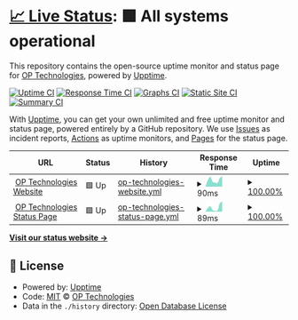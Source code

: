 # [📈 Live Status](https://OP-Technologies.github.io/status): <!--live status--> **🟩 All systems operational**

This repository contains the open-source uptime monitor and status page for [OP Technologies](https://OP-Technologies.github.io/status), powered by [Upptime](https://github.com/upptime/upptime).

[![Uptime CI](https://github.com/OP-Technologies/status/workflows/Uptime%20CI/badge.svg)](https://github.com/OP-Technologies/status/actions?query=workflow%3A%22Uptime+CI%22)
[![Response Time CI](https://github.com/OP-Technologies/status/workflows/Response%20Time%20CI/badge.svg)](https://github.com/OP-Technologies/status/actions?query=workflow%3A%22Response+Time+CI%22)
[![Graphs CI](https://github.com/OP-Technologies/status/workflows/Graphs%20CI/badge.svg)](https://github.com/OP-Technologies/status/actions?query=workflow%3A%22Graphs+CI%22)
[![Static Site CI](https://github.com/OP-Technologies/status/workflows/Static%20Site%20CI/badge.svg)](https://github.com/OP-Technologies/status/actions?query=workflow%3A%22Static+Site+CI%22)
[![Summary CI](https://github.com/OP-Technologies/status/workflows/Summary%20CI/badge.svg)](https://github.com/OP-Technologies/status/actions?query=workflow%3A%22Summary+CI%22)

With [Upptime](https://upptime.js.org), you can get your own unlimited and free uptime monitor and status page, powered entirely by a GitHub repository. We use [Issues](https://github.com/OP-Technologies/status/issues) as incident reports, [Actions](https://github.com/OP-Technologies/status/actions) as uptime monitors, and [Pages](https://OP-Technologies.github.io/status) for the status page.

<!--start: status pages-->
<!-- This summary is generated by Upptime (https://github.com/upptime/upptime) -->
<!-- Do not edit this manually, your changes will be overwritten -->
<!-- prettier-ignore -->
| URL | Status | History | Response Time | Uptime |
| --- | ------ | ------- | ------------- | ------ |
| <img alt="" src="https://icons.duckduckgo.com/ip3/op-technologies.github.io.ico" height="13"> [OP Technologies Website](https://OP-Technologies.github.io) | 🟩 Up | [op-technologies-website.yml](https://github.com/OP-Technologies/status/commits/HEAD/history/op-technologies-website.yml) | <details><summary><img alt="Response time graph" src="./graphs/op-technologies-website/response-time-week.png" height="20"> 90ms</summary><br><a href="https://OP-Technologies.github.io/status/history/op-technologies-website"><img alt="Response time 81" src="https://img.shields.io/endpoint?url=https%3A%2F%2Fraw.githubusercontent.com%2FOP-Technologies%2Fstatus%2FHEAD%2Fapi%2Fop-technologies-website%2Fresponse-time.json"></a><br><a href="https://OP-Technologies.github.io/status/history/op-technologies-website"><img alt="24-hour response time 54" src="https://img.shields.io/endpoint?url=https%3A%2F%2Fraw.githubusercontent.com%2FOP-Technologies%2Fstatus%2FHEAD%2Fapi%2Fop-technologies-website%2Fresponse-time-day.json"></a><br><a href="https://OP-Technologies.github.io/status/history/op-technologies-website"><img alt="7-day response time 90" src="https://img.shields.io/endpoint?url=https%3A%2F%2Fraw.githubusercontent.com%2FOP-Technologies%2Fstatus%2FHEAD%2Fapi%2Fop-technologies-website%2Fresponse-time-week.json"></a><br><a href="https://OP-Technologies.github.io/status/history/op-technologies-website"><img alt="30-day response time 81" src="https://img.shields.io/endpoint?url=https%3A%2F%2Fraw.githubusercontent.com%2FOP-Technologies%2Fstatus%2FHEAD%2Fapi%2Fop-technologies-website%2Fresponse-time-month.json"></a><br><a href="https://OP-Technologies.github.io/status/history/op-technologies-website"><img alt="1-year response time 81" src="https://img.shields.io/endpoint?url=https%3A%2F%2Fraw.githubusercontent.com%2FOP-Technologies%2Fstatus%2FHEAD%2Fapi%2Fop-technologies-website%2Fresponse-time-year.json"></a></details> | <details><summary><a href="https://OP-Technologies.github.io/status/history/op-technologies-website">100.00%</a></summary><a href="https://OP-Technologies.github.io/status/history/op-technologies-website"><img alt="All-time uptime 99.91%" src="https://img.shields.io/endpoint?url=https%3A%2F%2Fraw.githubusercontent.com%2FOP-Technologies%2Fstatus%2FHEAD%2Fapi%2Fop-technologies-website%2Fuptime.json"></a><br><a href="https://OP-Technologies.github.io/status/history/op-technologies-website"><img alt="24-hour uptime 100.00%" src="https://img.shields.io/endpoint?url=https%3A%2F%2Fraw.githubusercontent.com%2FOP-Technologies%2Fstatus%2FHEAD%2Fapi%2Fop-technologies-website%2Fuptime-day.json"></a><br><a href="https://OP-Technologies.github.io/status/history/op-technologies-website"><img alt="7-day uptime 100.00%" src="https://img.shields.io/endpoint?url=https%3A%2F%2Fraw.githubusercontent.com%2FOP-Technologies%2Fstatus%2FHEAD%2Fapi%2Fop-technologies-website%2Fuptime-week.json"></a><br><a href="https://OP-Technologies.github.io/status/history/op-technologies-website"><img alt="30-day uptime 99.91%" src="https://img.shields.io/endpoint?url=https%3A%2F%2Fraw.githubusercontent.com%2FOP-Technologies%2Fstatus%2FHEAD%2Fapi%2Fop-technologies-website%2Fuptime-month.json"></a><br><a href="https://OP-Technologies.github.io/status/history/op-technologies-website"><img alt="1-year uptime 99.91%" src="https://img.shields.io/endpoint?url=https%3A%2F%2Fraw.githubusercontent.com%2FOP-Technologies%2Fstatus%2FHEAD%2Fapi%2Fop-technologies-website%2Fuptime-year.json"></a></details>
| <img alt="" src="https://icons.duckduckgo.com/ip3/op-technologies.github.io.ico" height="13"> [OP Technologies Status Page](https://OP-Technologies.github.io/status) | 🟩 Up | [op-technologies-status-page.yml](https://github.com/OP-Technologies/status/commits/HEAD/history/op-technologies-status-page.yml) | <details><summary><img alt="Response time graph" src="./graphs/op-technologies-status-page/response-time-week.png" height="20"> 89ms</summary><br><a href="https://OP-Technologies.github.io/status/history/op-technologies-status-page"><img alt="Response time 96" src="https://img.shields.io/endpoint?url=https%3A%2F%2Fraw.githubusercontent.com%2FOP-Technologies%2Fstatus%2FHEAD%2Fapi%2Fop-technologies-status-page%2Fresponse-time.json"></a><br><a href="https://OP-Technologies.github.io/status/history/op-technologies-status-page"><img alt="24-hour response time 36" src="https://img.shields.io/endpoint?url=https%3A%2F%2Fraw.githubusercontent.com%2FOP-Technologies%2Fstatus%2FHEAD%2Fapi%2Fop-technologies-status-page%2Fresponse-time-day.json"></a><br><a href="https://OP-Technologies.github.io/status/history/op-technologies-status-page"><img alt="7-day response time 89" src="https://img.shields.io/endpoint?url=https%3A%2F%2Fraw.githubusercontent.com%2FOP-Technologies%2Fstatus%2FHEAD%2Fapi%2Fop-technologies-status-page%2Fresponse-time-week.json"></a><br><a href="https://OP-Technologies.github.io/status/history/op-technologies-status-page"><img alt="30-day response time 96" src="https://img.shields.io/endpoint?url=https%3A%2F%2Fraw.githubusercontent.com%2FOP-Technologies%2Fstatus%2FHEAD%2Fapi%2Fop-technologies-status-page%2Fresponse-time-month.json"></a><br><a href="https://OP-Technologies.github.io/status/history/op-technologies-status-page"><img alt="1-year response time 96" src="https://img.shields.io/endpoint?url=https%3A%2F%2Fraw.githubusercontent.com%2FOP-Technologies%2Fstatus%2FHEAD%2Fapi%2Fop-technologies-status-page%2Fresponse-time-year.json"></a></details> | <details><summary><a href="https://OP-Technologies.github.io/status/history/op-technologies-status-page">100.00%</a></summary><a href="https://OP-Technologies.github.io/status/history/op-technologies-status-page"><img alt="All-time uptime 100.00%" src="https://img.shields.io/endpoint?url=https%3A%2F%2Fraw.githubusercontent.com%2FOP-Technologies%2Fstatus%2FHEAD%2Fapi%2Fop-technologies-status-page%2Fuptime.json"></a><br><a href="https://OP-Technologies.github.io/status/history/op-technologies-status-page"><img alt="24-hour uptime 100.00%" src="https://img.shields.io/endpoint?url=https%3A%2F%2Fraw.githubusercontent.com%2FOP-Technologies%2Fstatus%2FHEAD%2Fapi%2Fop-technologies-status-page%2Fuptime-day.json"></a><br><a href="https://OP-Technologies.github.io/status/history/op-technologies-status-page"><img alt="7-day uptime 100.00%" src="https://img.shields.io/endpoint?url=https%3A%2F%2Fraw.githubusercontent.com%2FOP-Technologies%2Fstatus%2FHEAD%2Fapi%2Fop-technologies-status-page%2Fuptime-week.json"></a><br><a href="https://OP-Technologies.github.io/status/history/op-technologies-status-page"><img alt="30-day uptime 100.00%" src="https://img.shields.io/endpoint?url=https%3A%2F%2Fraw.githubusercontent.com%2FOP-Technologies%2Fstatus%2FHEAD%2Fapi%2Fop-technologies-status-page%2Fuptime-month.json"></a><br><a href="https://OP-Technologies.github.io/status/history/op-technologies-status-page"><img alt="1-year uptime 100.00%" src="https://img.shields.io/endpoint?url=https%3A%2F%2Fraw.githubusercontent.com%2FOP-Technologies%2Fstatus%2FHEAD%2Fapi%2Fop-technologies-status-page%2Fuptime-year.json"></a></details>

<!--end: status pages-->

[**Visit our status website →**](https://OP-Technologies.github.io/status)

## 📄 License

- Powered by: [Upptime](https://github.com/upptime/upptime)
- Code: [MIT](./LICENSE) © [OP Technologies](https://OP-Technologies.github.io/status)
- Data in the `./history` directory: [Open Database License](https://opendatacommons.org/licenses/odbl/1-0/)
